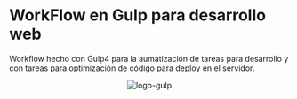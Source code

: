 # WorkFlow en Gulp para desarrollo web

Workflow hecho con Gulp4 para la aumatización de tareas para desarrollo y con tareas para optimización de código para deploy en el servidor.

<div style="text-align:center">

![logo-gulp](https://gulpjs.com/img/gulp-white-logo.svg)

</div>